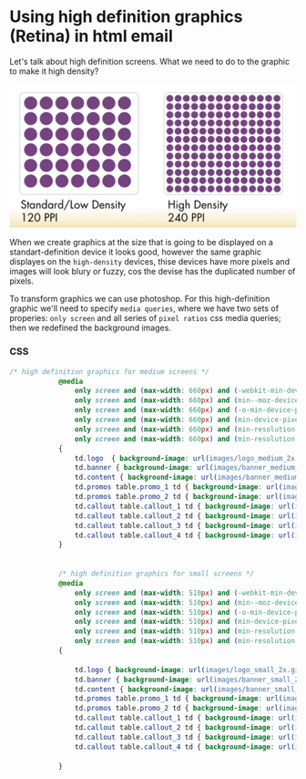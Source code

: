# Using high definition graphics (Retina) in html email

Let's talk about high definition screens. What we need to do to the graphic to make it high density? 

![high-density-screen](../high-density-screen.png)

When we create graphics at the size that is going to be displayed on a standart-definition device it looks good, however the same graphic displayes on the `high-density` devices, thise devices have more pixels and images will look blury or fuzzy, cos the devise has the duplicated number of pixels. 

To transform graphics we can use photoshop. For this high-definition graphic we'll need to specify `media queries`, where we have two sets of properies: `only screen` and all series of `pixel ratios` css media queries; then we redefined the background images. 

### CSS
```css
/* high definition graphics for medium screens */
			@media
				only screen and (max-width: 660px) and (-webkit-min-device-pixel-ratio: 2),
				only screen and (max-width: 660px) and (min--moz-device-pixel-ratio: 2),
				only screen and (max-width: 660px) and (-o-min-device-pixel-ratio: 2/1),
				only screen and (max-width: 660px) and (min-device-pixel-ratio: 2),
				only screen and (max-width: 660px) and (min-resolution: 192dpi),
				only screen and (max-width: 660px) and (min-resolution: 2dppx)			
			{
				td.logo  { background-image: url(images/logo_medium_2x.gif); background-size: 510px 38px; }
				td.banner { background-image: url(images/banner_medium_2x.jpg); background-size:  478px 150px; }
				td.content { background-image: url(images/banner_medium_ghost_2x.jpg) !important; background-size: 478px 90px; }
				td.promos table.promo_1 td { background-image: url(images/promo_1_medium_2x.jpg); background-size: 185px 90px; }
				td.promos table.promo_2 td { background-image: url(images/promo_2_medium_2x.jpg); background-size: 185px 90px; }
				td.callout table.callout_1 td { background-image: url(images/icon_grapes_2x.gif); background-size: 75px 75px; }
				td.callout table.callout_2 td { background-image: url(images/icon_bottle_2x.gif); background-size: 75px 75px; }
				td.callout table.callout_3 td { background-image: url(images/icon_basket_2x.gif); background-size: 75px 75px; }
				td.callout table.callout_4 td { background-image: url(images/icon_camera_2x.gif); background-size: 75px 75px; }		
			}
			
			
			/* high definition graphics for small screens */
			@media
				only screen and (max-width: 510px) and (-webkit-min-device-pixel-ratio: 2),
				only screen and (max-width: 510px) and (min--moz-device-pixel-ratio: 2),
				only screen and (max-width: 510px) and (-o-min-device-pixel-ratio: 2/1),
				only screen and (max-width: 510px) and (min-device-pixel-ratio: 2),
				only screen and (max-width: 510px) and (min-resolution: 192dpi),
				only screen and (max-width: 510px) and (min-resolution: 2dppx)
			{
			
				td.logo { background-image: url(images/logo_small_2x.gif); background-size: 260px 25px; }
				td.banner { background-image: url(images/banner_small_2x.jpg); background-size: 510px 115px; }
				td.content { background-image: url(images/banner_small_ghost_2x.jpg) !important; background-size: 510px 70px; }
				td.promos table.promo_1 td { background-image: url(images/promo_1_small_2x.jpg); background-size: 85px 85px; }
				td.promos table.promo_2 td { background-image: url(images/promo_2_small_2x.jpg); background-size: 85px 85px; }
				td.callout table.callout_1 td { background-image: url(images/icon_grapes_2x.gif); background-size: 75px 75px; }
				td.callout table.callout_2 td { background-image: url(images/icon_bottle_2x.gif); background-size: 75px 75px; }
				td.callout table.callout_3 td { background-image: url(images/icon_basket_2x.gif); background-size: 75px 75px; }
				td.callout table.callout_4 td { background-image: url(images/icon_camera_2x.gif); background-size: 75px 75px; }
			
            }
```
